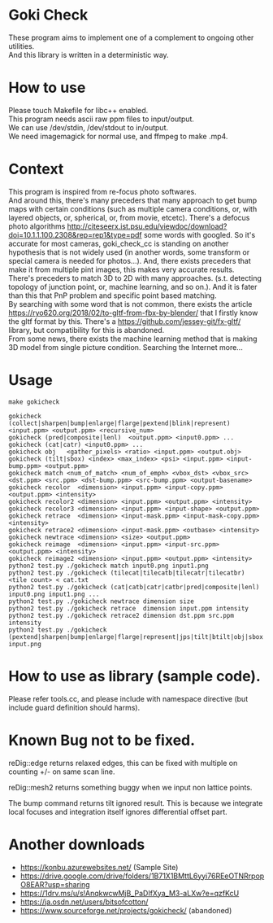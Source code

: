 # Goki Check
These program aims to implement one of a complement to ongoing other utilities.  
And this library is written in a deterministic way.

# How to use
Please touch Makefile for libc++ enabled.  
This program needs ascii raw ppm files to input/output.  
We can use /dev/stdin, /dev/stdout to in/output.  
We need imagemagick for normal use, and ffmpeg to make .mp4.  

# Context
This program is inspired from re-focus photo softwares.  
And around this, there's many preceders that many approach to get bump maps with certain conditions
(such as multiple camera conditions, or, with layered objects, or, spherical, or, from movie, etcetc).
There's a defocus photo algorithms http://citeseerx.ist.psu.edu/viewdoc/download?doi=10.1.1.100.2308&rep=rep1&type=pdf some words with googled. So it's accurate for most cameras, goki_check_cc is standing on another hypothesis that is not widely used (in another words, some transform or special camera is needed for photos...). And, there exists preceders that make it from multiple pint images, this makes very accurate results.  
There's preceders to match 3D to 2D with many approaches. (s.t. detecting topology of junction point, or, machine learning, and so on.). And it is fater than this that PnP problem and specific point based matching.  
By searching with some word that is not common, there exists the article https://ryo620.org/2018/02/to-gltf-from-fbx-by-blender/ that I firstly know the gltf format by this. There's a https://github.com/jessey-git/fx-gltf/ library, but compatibility for this is abandoned.  
From some news, there exists the machine learning method that is making 3D model from single picture condition.
Searching the Internet more...

# Usage
    make gokicheck
    
    gokicheck (collect|sharpen|bump|enlarge|flarge|pextend|blink|represent) <input.ppm> <output.ppm> <recursive_num>
    gokicheck (pred|composite|lenl)  <output.ppm> <input0.ppm> ...
    gokicheck (cat|catr) <input0.ppm> ...
    gokicheck obj   <gather_pixels> <ratio> <input.ppm> <output.obj>
    gokicheck (tilt|sbox) <index> <max_index> <psi> <input.ppm> <input-bump.ppm> <output.ppm>
    gokicheck match <num_of_match> <num_of_emph> <vbox_dst> <vbox_src> <dst.ppm> <src.ppm> <dst-bump.ppm> <src-bump.ppm> <output-basename>
    gokicheck recolor  <dimension> <input.ppm> <input-copy.ppm> <output.ppm> <intensity>
    gokicheck recolor2 <dimension> <input.ppm> <output.ppm> <intensity>
    gokicheck recolor3 <dimension> <input.ppm> <input-shape> <output.ppm>
    gokicheck retrace  <dimension> <input-mask.ppm> <input-mask-copy.ppm> <intensity>
    gokicheck retrace2 <dimension> <input-mask.ppm> <outbase> <intensity>
    gokicheck newtrace <dimension> <size> <output.ppm>
    gokicheck reimage  <dimension> <input.ppm> <input-src.ppm> <output.ppm> <intensity>
    gokicheck reimage2 <dimension> <input.ppm> <output.ppm> <intensity>
    python2 test.py ./gokicheck match input0.png input1.png
    python2 test.py ./gokicheck (tilecat|tilecatb|tilecatr|tilecatbr) <tile count> < cat.txt
    python2 test.py ./gokicheck (cat|catb|catr|catbr|pred|composite|lenl) input0.png input1.png ...
    python2 test.py ./gokicheck newtrace dimension size
    python2 test.py ./gokicheck retrace  dimension input.ppm intensity
    python2 test.py ./gokicheck retrace2 dimension dst.ppm src.ppm intensity
    python2 test.py ./gokicheck (pextend|sharpen|bump|enlarge|flarge|represent|jps|tilt|btilt|obj|sbox|prep|presq) input.png

# How to use as library (sample code).
Please refer tools.cc, and please include with namespace directive
(but include guard definition should harms).  

# Known Bug not to be fixed.
reDig::edge returns relaxed edges, this can be fixed with multiple on counting
+/- on same scan line.

reDig::mesh2 returns something buggy when we input non lattice points.

The bump command returns tilt ignored result.
This is because we integrate local focuses and integration itself ignores differential offset part.

# Another downloads
* https://konbu.azurewebsites.net/ (Sample Site)
* https://drive.google.com/drive/folders/1B71X1BMttL6yyi76REeOTNRrpopO8EAR?usp=sharing
* https://1drv.ms/u/s!AnqkwcwMjB_PaDIfXya_M3-aLXw?e=qzfKcU
* https://ja.osdn.net/users/bitsofcotton/
* https://www.sourceforge.net/projects/gokicheck/ (abandoned)

